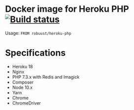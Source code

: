 # Docker image for Heroku PHP [![Build status](https://badge.buildkite.com/93ccca7cf370307bc6a02801651853ad44ee64300ba2394d5d.svg)](https://buildkite.com/robuust/heroku-php)

Usage: `FROM robuust/heroku-php`

# Specifications

* Heroku 18
* Nginx
* PHP 7.3.x with Redis and Imagick
* Composer
* Node 10.x
* Yarn
* Chrome
* ChromeDriver
